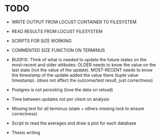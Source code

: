 # TODO

- WRITE OUTPUT FROM LOCUST CONTAINER TO FILESYSTEM
- READ RESULTS FROM LOCUST FILESYSTEM
- SCRIPTS FOR SIZE WORKING
- COMMENTED SIZE FUNCTION ON TERMINUS

- BUGFIX: Think of what is needed to update the future states on the most-recent and older attibutes: OLDER needs to know the value on the last state (not the value of the update). MOST-RECENT needs to know the timestamp of the update added the value there (tuple value timestamp). (does not affect the outcome/test result, just correctness)

- Postgres is not persisting (lose the data on reload)
- Time between updates not per client on analysis
- Missing test for all terminus (state + others missing lock to ensure correctness)
- Script to read the averages and draw a plot for each database
- Thesis writing
